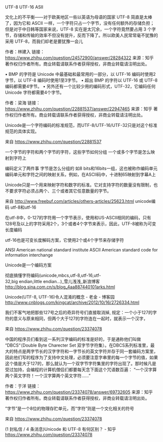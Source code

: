 UTF-8 UTF-16 ASII

文化上的不平衡——对于欧美地区一些以英语为母语的国家 UTF-8 简直是太棒了，因为它和 ASCII 一样，一个字符只占一个字节，没有任何额外的存储负担；但是对于中日韩等国家来说，UTF-8 实在是太冗余，一个字符竟然要占用 3 个字节，存储和传输的效率不但没有提升，反而下降了。所以欧美人民常常毫不犹豫的采用 UTF-8，而我们却老是要犹豫一会儿

作者：林建入
链接：https://www.zhihu.com/question/24572900/answer/28284322
来源：知乎
著作权归作者所有。商业转载请联系作者获得授权，非商业转载请注明出处。



• BMP 的字符是 Unicode 中最基础和最常用的一部分，以 UTF-16 编码时使用2字节，以 UTF-8 编码时使用1至3字节。
• 超出 BMP 的字符以 UTF-16 或 UTF-8 编码都需要4字节。
• 另外还有一个比较少用的编码形式，UTF-32，它编码任何 Unicode 字符都需要4个字节。

作者：梁海
链接：https://www.zhihu.com/question/22881537/answer/22947465
来源：知乎
著作权归作者所有。商业转载请联系作者获得授权，非商业转载请注明出处。


Unicode是一个字符编码的标准规范，而UTF-8/UTF-16/UTF-32只是对这个标准规范的具体实现。

来自 <https://www.zhihu.com/question/22881537> 

一个字节的字符和两个字节的字符，这些字节如何分组
一个或多个字节是怎么映射到字符上

编码定义了两件事
	字节是怎么分组的 如8 bits和16bits一组，这也被称作编码单元
	编码单元和字符之间的映射关系，例如，在ASCII码中，十进制65映射到字幕A上
	
Unicode只是一个用来映射字符和数字的标准。它对支持字符的数量没有限制，也不要求字符必须占两个、三个或者其它任意数量的字节。

来自 <http://www.freebuf.com/articles/others-articles/25623.html> 
unicode编码
	utf-8和utf-16
	
在utf-8中，0-127的字符用一个字节表示，使用和US-ASCII相同的编码，只有128号及以上的字符采用2个，3个或者4个字节来表示，因此，UTF-8被称为可变长度编码

utf-16也是可变长度解码方案，它使用2个或4个字节来存储字符

ANSI American national  standard institute
ASCII American standard code for information interchange

Unicode是一个编码方案

彻底搞懂字符编码(unicode,mbcs,utf-8,utf-16,utf-32,big endian,little endian...)_雪儿浅浅_新浪博客  http://blog.sina.com.cn/s/blog_4aa887440101arks.html 

Unicode(UTF-8, UTF-16)令人混淆的概念 - 老金 - 博客园  http://www.cnblogs.com/kingcat/archive/2012/10/16/2726334.html


我们不客气地把那些127号之后的奇异符号们直接取消掉, 规定：一个小于127的字符的意义与原来相同，但两个大于127的字符连在一起时，就表示一个汉字，

来自 <https://www.zhihu.com/question/23374078> 

中国的程序员们看到这一系列汉字编码的标准是好的，于是通称他们叫做 “DBCS“（Double Byte Charecter Set 双字节字符集）。在DBCS系列标准里，最大的特点是两字节长的汉字字符和一字节长的英文字符并存于同一套编码方案里，因此他们写的程序为了支持中文处理，必须要注意字串里的每一个字节的值，如果这个值是大于127的，那么就认为一个双字节字符集里的字符出现了。那时候凡是受过加持，会编程的计算机僧侣们都要每天念下面这个咒语数百遍： “一个汉字算两个英文字符！一个汉字算两个英文字符……”

作者：于洋
链接：https://www.zhihu.com/question/23374078/answer/69732605
来源：知乎
著作权归作者所有。商业转载请联系作者获得授权，非商业转载请注明出处。

“字节”是一个8位的物理存贮单元，而“字符”则是一个文化相关的符号

来自 <https://www.zhihu.com/question/23374078> 


(1 封私信 / 4 条消息)Unicode 和 UTF-8 有何区别？ - 知乎  https://www.zhihu.com/question/23374078









